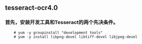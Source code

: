 ## tesseract-ocr4.0

### 首先，安装开发工具和Tesseract的两个先决条件。

		# yum -y groupinstall "development tools"
		# yum -y install libpng-devel libtiff-devel libjpeg-devel
		